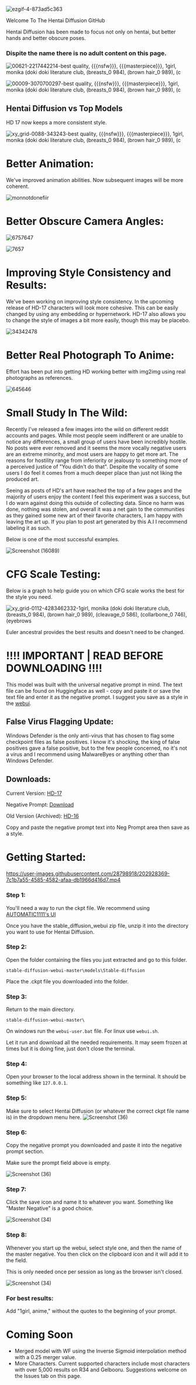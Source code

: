 ![ezgif-4-873ad5c363](https://user-images.githubusercontent.com/28798918/196344576-28892c1f-6c5a-4749-83ea-54e12d633d36.gif)

Welcome To The Hentai Diffusion GitHub

Hentai Diffusion has been made to focus not only on hentai, but better hands and better obscure poses. 

### Dispite the name there is no adult content on this page.


![00621-2217442214-best quality, {{{nsfw}}}, {{{masterpiece}}}, 1girl, monika _(doki doki literature club_, (breasts_0 984), (brown hair_0 989), (c](https://user-images.githubusercontent.com/28798918/203434940-6dc44ff3-e000-468f-9fed-2d3cc1a64bfb.png)



![00009-3070700297-best quality, {{{nsfw}}}, {{{masterpiece}}}, 1girl, monika _(doki doki literature club_, (breasts_0 984), (brown hair_0 989), (c](https://user-images.githubusercontent.com/28798918/202879986-727fe17b-f3ad-4d56-8b10-64819fa2ed16.png)


## Hentai Diffusion vs Top Models

HD 17 now keeps a more consistent style.

![xy_grid-0088-343243-best quality, {{{nsfw}}}, {{{masterpiece}}}, 1girl, monika _(doki doki literature club_, (breasts_0 984), (brown hair_0 989), (c](https://user-images.githubusercontent.com/28798918/202932859-59f20be4-b773-40fb-8758-5320265930fe.png)


# Better Animation:

We've improved animation abilities. Now subsequent images will be more coherent.

![monnotdonefiir](https://user-images.githubusercontent.com/28798918/196336931-5b245973-b62a-45f6-b51d-2354409bebda.gif)


# Better Obscure Camera Angles:

![6757647](https://user-images.githubusercontent.com/28798918/202870506-514c4f1d-a319-4d74-9723-e94705f436c1.png)

![7657](https://user-images.githubusercontent.com/28798918/202870514-ce1e30af-8d0e-4e4e-9ab7-aab1be913f2c.png)


# Improving Style Consistency and Results:

We've been working on improving style consistency. In the upcoming release of HD-17 characters will look more cohesive. This can be easily changed by using any embedding or hypernetwork. HD-17 also allows you to change the style of images a bit more easily, though this may be placebo.

![34342478](https://user-images.githubusercontent.com/28798918/197039065-5c0fe95c-7179-4585-874c-c9c39f5e5397.png)

# Better Real Photograph To Anime:

Effort has been put into getting HD working better with img2img using real photographs as references. 

![645646](https://user-images.githubusercontent.com/28798918/196337131-46f89c57-0c85-477f-a03a-759f1ccc224a.gif)

# Small Study In The Wild:

Recently I've released a few images into the wild on different reddit accounts and pages. While most people seem indifferent or are unable to notice any differences, a small group of users have been incredibly hostile. No posts were ever removed and it seems the more vocally negative users are an extreme minority, and most users are happy to get more art. The reasons for hostility range from inferiority or jealousy to something more of a perceived justice of "You didn't do that". Despite the vocality of some users I do feel it comes from a much deeper place than just not liking the produced art.

Seeing as posts of HD's art have reached the top of a few pages and the majority of users enjoy the content I feel this experiment was a success, but I do warn against doing this outside of collecting data. Since no harm was done, nothing was stolen, and overall it was a net gain to the communities as they gained some new art of their favorite characters, I am happy with leaving the art up. If you plan to post art generated by this A.I I recommend labeling it as such.

Below is one of the most successful examples.

![Screenshot (16089)](https://user-images.githubusercontent.com/28798918/196340759-24f40817-4db6-4f11-a38e-b1d8bb37ae9d.png)


# CFG Scale Testing:

Below is a graph to help guide you on which CFG scale works the best for the style you need.

![xy_grid-0112-4283462332-1girl, monika _(doki doki literature club_, (breasts_0 984), (brown hair_0 989), (cleavage_0 586), (collarbone_0 746), (eyebrows](https://user-images.githubusercontent.com/28798918/196337574-809d51a6-15e8-497f-bd50-d832da29b265.png)

Euler ancestral provides the best results and doesn't need to be changed.

# !!!! IMPORTANT | READ BEFORE DOWNLOADING !!!!
This model was built with the universal negative prompt in mind.
The text file can be found on Huggingface as well - copy and paste it or save the text file and enter it as the negative prompt. I  suggest you save as a style in the [webui](https://github.com/AUTOMATIC1111/stable-diffusion-webui).

## False Virus Flagging Update:

Windows Defender is the only anti-virus that has chosen to flag some checkpoint files as false positives. I know it's shocking, the king of false positives gave a false positive, but to the few people concerned, no it's not a virus and I recommend using MalwareByes or anything other than Windows Defender.

## Downloads:

Current Version: [HD-17](https://huggingface.co/Deltaadams/HentaiDiffusion/resolve/main/HD-17.ckpt)

Negative Prompt: [Download](https://huggingface.co/Deltaadams/HentaiDiffusion/resolve/main/Universal%20Negative%20Prompt%20Text.txt)

Old Version (Archived): [HD-16](https://huggingface.co/Deltaadams/HentaiDiffusion/resolve/main/HD-16.ckpt)

Copy and paste the negative prompt text into Neg Prompt area then save as a style.

# Getting Started:

https://user-images.githubusercontent.com/28798918/202928369-7c1b7a55-4585-4582-afaa-db1966d416d7.mp4

### Step 1:

You'll need a way to run the ckpt file. We recommend using [AUTOMATIC1111's UI](https://github.com/AUTOMATIC1111/stable-diffusion-webui/archive/refs/heads/master.zip)

Once you have the stable_diffusion_webui zip file, unzip it into the directory you want to use for Hentai Diffusion.

### Step 2:

Open the folder containing the files you just extracted and go to this folder.

`stable-diffusion-webui-master\models\Stable-diffusion`

Place the .ckpt file you downloaded into the folder.

### Step 3:

Return to the main directory.

`stable-diffusion-webui-master\`

On windows run the `webui-user.bat` file. For linux use `webui.sh`.

Let it run and download all the needed requirements. It may seem frozen at times but it is doing fine, just don't close the terminal.

### Step 4:

Open your browser to the local address shown in the terminal. It should be something like `127.0.0.1`.

### Step 5:

Make sure to select Hentai Diffusion (or whatever the correct ckpt file name is) in the dropdown menu here.
![Screenshot (36)](https://user-images.githubusercontent.com/28798918/199120043-43101b77-3ca1-4d0c-a405-f79883525154.png)

### Step 6:

Copy the negative prompt you downloaded and paste it into the negative prompt section.

Make sure the prompt field above is empty.

![Screenshot (36)](https://user-images.githubusercontent.com/28798918/199120415-feeabca6-653b-45ec-a29a-bd8b8cf49aed.png)

### Step 7:

Click the save icon and name it to whatever you want. Something like "Master Negative" is a good choice.

![Screenshot (34)](https://user-images.githubusercontent.com/28798918/199120627-d733b97c-43b6-4220-825b-054478a20c45.png)

### Step 8:

Whenever you start up the webui, select style one, and then the name of the master negative. You then click on the clipboard icon and it will add it to the field.

This is only needed once per session as long as the browser isn't closed.

![Screenshot (34)](https://user-images.githubusercontent.com/28798918/199120705-4a377f21-309e-4865-ab0b-a3a60b130277.png)

### For best results:

Add "1girl, anime," without the quotes to the beginning of your prompt.

# Coming Soon

- Merged model with WF using the Inverse Sigmoid interpolation method with a 0.25 merger value.
- More Characters. Current supported characters include most characters with over 5,000 results on R34 and Gelbooru. Suggestions welcome on the Issues tab on this page.
